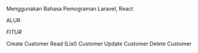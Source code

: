 Menggunakan Bahasa Pemograman
Laravel, React

ALUR

*FITUR*

Create Customer
Read (List) Customer
Update Customer
Delete Customer
